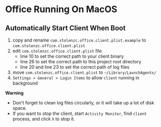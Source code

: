 # Office Running On MacOS

## Automatically Start Client When Boot

1. copy and rename `com.stolenzc.office.client.plist.example` to `com.stolenzc.office.client.plist`
2. edit `com.stolenzc.office.client.plist` file
   - line 10 to set the correct path to your client binary
   - line 26 to set the correct path to this project root directory
   - line 20 and line 23 to set the correct path of log files
3. move `com.stolenzc.office.client.plist` to `~/Library/LaunchAgents/`
4. `Settings > General > Login Items` to allow `client` running in background

**Warning**

- Don't forget to clean log files circularly, or it will take up a lot of disk space.
- If you want to stop the client, start `Activity Monitor`, find `client` process, and click `X` to stop it.